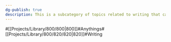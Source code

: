 ```yaml
---
dg-publish: true
description: This is a subcategory of topics related to writing that can be about anything. The main purpose of this category is to archive articles that don't exist here and have been published on other platforms, such as LinkedIn.
---
```

#[[Projects/Library/800/800\|800]]#Anythings#[[Projects/Library/800/820/820\|820]]#Writing